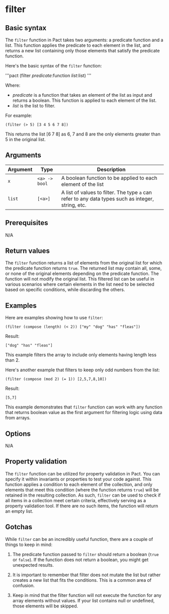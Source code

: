 # filter

## Basic syntax

The `filter` function in Pact takes two arguments: a predicate function and a list. This function applies the predicate to each element in the list, and returns a new list containing only those elements that satisfy the predicate function.

Here's the basic syntax of the `filter` function:

'''pact
(filter *predicate*:function *list*:list)
'''

Where:

- *predicate* is a function that takes an element of the list as input and returns a boolean. This function is applied to each element of the list.
- *list* is the list to filter.

For example:

```pact
(filter (> 5) [3 4 5 6 7 8])
```

This returns the list [6 7 8] as 6, 7 and 8 are the only elements greater than 5 in the original list.

## Arguments

| Argument | Type | Description |
| --- | --- | --- |
| `x` | `<a> -> bool` | A boolean function to be applied to each element of the list |
| `list` | `[<a>]` | A list of values to filter. The type `a` can refer to any data types such as integer, string, etc. |

## Prerequisites

N/A

## Return values

The `filter` function returns a list of elements from the original list for which the predicate function returns `true`. The returned list may contain all, some, or none of the original elements depending on the predicate function. The function will not modify the original list. This filtered list can be useful in various scenarios where certain elements in the list need to be selected based on specific conditions, while discarding the others.

## Examples

Here are examples showing how to use `filter`:

```pact
(filter (compose (length) (< 2)) ["my" "dog" "has" "fleas"])
```
Result:
```
["dog" "has" "fleas"]
```
This example filters the array to include only elements having length less than 2.

Here's another example that filters to keep only odd numbers from the list:

```pact
(filter (compose (mod 2) (= 1)) [2,5,7,8,10])
```
Result:
```
[5,7]
```

This example demonstrates that `filter` function can work with any function that returns boolean value as the first argument for filtering logic using data from arrays.

## Options

N/A

## Property validation

The `filter` function can be utilized for property validation in Pact. You can specify it within invariants or properties to test your code against. This function applies a condition to each element of the collection, and only elements that meet this condition (where the function returns `true`) will be retained in the resulting collection. As such, `filter` can be used to check if all items in a collection meet certain criteria, effectively serving as a property validation tool. If there are no such items, the function will return an empty list.

## Gotchas

While `filter` can be an incredibly useful function, there are a couple of things to keep in mind:

1. The predicate function passed to `filter` should return a boolean (`true` or `false`). If the function does not return a boolean, you might get unexpected results. 

2. It is important to remember that filter does not mutate the list but rather creates a new list that fits the conditions. This is a common area of confusion. 

3. Keep in mind that the filter function will not execute the function for any array elements without values. If your list contains null or undefined, those elements will be skipped. 

